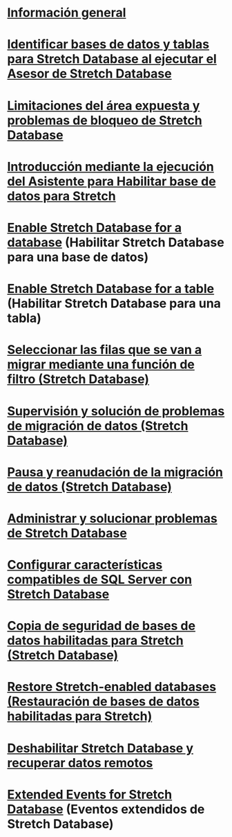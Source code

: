 # [Información general](stretch-database.md)  
# [Identificar bases de datos y tablas para Stretch Database al ejecutar el Asesor de Stretch Database](stretch-database-databases-and-tables-stretch-database-advisor.md)  
# [Limitaciones del área expuesta y problemas de bloqueo de Stretch Database](limitations-for-stretch-database.md)  
# [Introducción mediante la ejecución del Asistente para Habilitar base de datos para Stretch](get-started-by-running-the-enable-database-for-stretch-wizard.md)  
# [Enable Stretch Database for a database](enable-stretch-database-for-a-database.md) (Habilitar Stretch Database para una base de datos)  
# [Enable Stretch Database for a table](enable-stretch-database-for-a-table.md) (Habilitar Stretch Database para una tabla)  
# [Seleccionar las filas que se van a migrar mediante una función de filtro (Stretch Database)](select-rows-to-migrate-by-using-a-filter-function-stretch-database.md)  
# [Supervisión y solución de problemas de migración de datos (Stretch Database)](monitor-and-troubleshoot-data-migration-stretch-database.md)  
# [Pausa y reanudación de la migración de datos (Stretch Database)](pause-and-resume-data-migration-stretch-database.md)  
# [Administrar y solucionar problemas de Stretch Database](manage-and-troubleshoot-stretch-database.md)  
# [Configurar características compatibles de SQL Server con Stretch Database](configure-compatible-sql-server-features-with-stretch-database.md)  
# [Copia de seguridad de bases de datos habilitadas para Stretch (Stretch Database)](backup-stretch-enabled-databases-stretch-database.md)  
# [Restore Stretch-enabled databases (Restauración de bases de datos habilitadas para Stretch)](restore-stretch-enabled-databases-stretch-database.md)  
# [Deshabilitar Stretch Database y recuperar datos remotos](disable-stretch-database-and-bring-back-remote-data.md)  
# [Extended Events for Stretch Database](extended-events-for-stretch-database.md) (Eventos extendidos de Stretch Database)  
